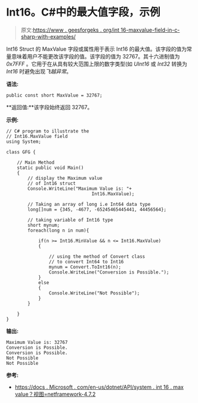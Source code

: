 # Int16。C#中的最大值字段，示例

> 原文:[https://www . geesforgeks . org/int 16-maxvalue-field-in-c-sharp-with-examples/](https://www.geeksforgeeks.org/int16-maxvalue-field-in-c-sharp-with-examples/)

Int16 Struct 的 MaxValue 字段或属性用于表示 Int16 的最大值。该字段的值为常量意味着用户不能更改该字段的值。该字段的值为 32767。其十六进制值为 *0x7FFF* 。它用于在从具有较大范围上限的数字类型(如 *UInt16* 或 *Int32* 转换为 *Int16* 时避免出现*飞越异常*。

**语法:**

```
public const short MaxValue = 32767;
```

**返回值:**该字段始终返回 32767。

**示例:**

```
// C# program to illustrate the
// Int16.MaxValue field
using System;

class GFG {

    // Main Method
    static public void Main()
    {
        // display the Maximum value 
        // of Int16 struct
        Console.WriteLine("Maximum Value is: "+
                                Int16.MaxValue);

        // Taking an array of long i.e Int64 data type
        long[]num = {345, -4677, -65245465445441, 44456564};

        // taking variable of Int16 type
        short mynum;
        foreach(long n in num){

            if(n >= Int16.MinValue && n <= Int16.MaxValue)
            {

                // using the method of Convert class
                // to convert Int64 to Int16 
                mynum = Convert.ToInt16(n);
                Console.WriteLine("Conversion is Possible.");
            }
            else
            {
                Console.WriteLine("Not Possible");
            }
        }

    }
}
```

**输出:**

```
Maximum Value is: 32767
Conversion is Possible.
Conversion is Possible.
Not Possible
Not Possible

```

**参考:**

*   [https://docs . Microsoft . com/en-us/dotnet/API/system . int 16 . max value？视图=netframework-4.7.2](https://docs.microsoft.com/en-us/dotnet/api/system.int16.maxvalue?view=netframework-4.7.2)